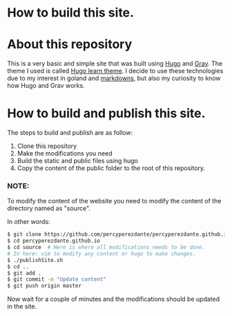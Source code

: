 # How to build this site.

# About this repository

This is a very basic and simple site that was built using [Hugo](https://gohugo.io/) and [Grav](https://learn.getgrav.org/16). The theme I used is called [Hugo learn theme](https://learn.netlify.com/en/).  I decide to use these technologies due to my interest in goland and [markdowns](https://learn.netlify.com/en/cont/markdown/), but also my curiosity to know how Hugo and Grav works.


# How to build and publish this site.

The steps to build and publish are as follow:

1. Clone this repository
2. Make the modifications you need
3. Build the static and public files using hugo
4. Copy the content of the public folder to the root of this repository.

### NOTE:
To modify the content of the website you need to modify the content of the directory named as "source".

In other words:

```bash
$ git clone https://github.com/percyperezdante/percyperezdante.github.io.git
$ cd percyperezdante.github.io
$ cd source  # Here is where all modifications needs to be done.
# In here: vim to modify any content or hugo to make changes.
$ ./publishSite.sh
$ cd ..
$ git add .
$ git commit -m "Update content"
$ git push origin master
```

Now wait for a couple of minutes and the modifications should be updated in the site.






